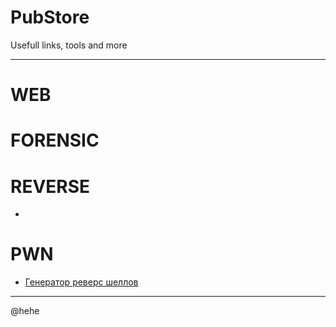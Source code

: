 # PubStore
Usefull links, tools and more

---

# WEB

# FORENSIC

# REVERSE
- 

# PWN
- [Генератор реверс шеллов](https://www.revshells.com/)


---
@hehe
